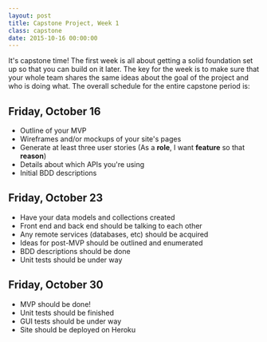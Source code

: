 ```yaml
---
layout: post
title: Capstone Project, Week 1
class: capstone
date: 2015-10-16 00:00:00
---
```


It's capstone time! The first week is all about getting a solid foundation set up so that you can build on it later. The key for the week is to make sure that your whole team shares the same ideas about the goal of the project and who is doing what. The overall schedule for the entire capstone period is:

## Friday, October 16

- Outline of your MVP
- Wireframes and/or mockups of your site's pages
- Generate at least three user stories (As a **role**, I want **feature** so that **reason**)
- Details about which APIs you're using
- Initial BDD descriptions

## Friday, October 23

- Have your data models and collections created
- Front end and back end should be talking to each other
- Any remote services (databases, etc) should be acquired
- Ideas for post-MVP should be outlined and enumerated
- BDD descriptions should be done
- Unit tests should be under way

## Friday, October 30

- MVP should be done!
- Unit tests should be finished
- GUI tests should be under way
- Site should be deployed on Heroku
